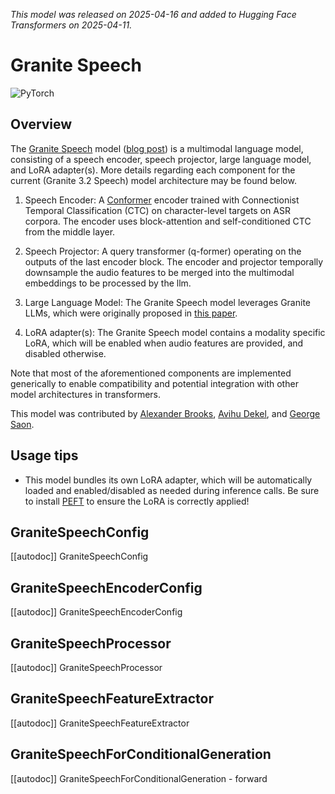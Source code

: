 <!--Copyright 2025 The HuggingFace Team. All rights reserved.

Licensed under the Apache License, Version 2.0 (the "License"); you may not use this file except in compliance with
the License. You may obtain a copy of the License at

http://www.apache.org/licenses/LICENSE-2.0

Unless required by applicable law or agreed to in writing, software distributed under the License is distributed on
an "AS IS" BASIS, WITHOUT WARRANTIES OR CONDITIONS OF ANY KIND, either express or implied. See the License for the
specific language governing permissions and limitations under the License.

⚠️ Note that this file is in Markdown but contain specific syntax for our doc-builder (similar to MDX) that may not be
rendered properly in your Markdown viewer.

-->
*This model was released on 2025-04-16 and added to Hugging Face Transformers on 2025-04-11.*

# Granite Speech

<div class="flex flex-wrap space-x-1">
<img alt="PyTorch" src="https://img.shields.io/badge/PyTorch-DE3412?style=flat&logo=pytorch&logoColor=white">
</div>

## Overview
The [Granite Speech](https://huggingface.co/papers/2505.08699) model ([blog post](https://www.ibm.com/new/announcements/ibm-granite-3-3-speech-recognition-refined-reasoning-rag-loras)) is a multimodal language model, consisting of a speech encoder, speech projector, large language model, and LoRA adapter(s). More details regarding each component for the current (Granite 3.2 Speech) model architecture may be found below.

1. Speech Encoder: A [Conformer](https://huggingface.co/papers/2005.08100) encoder trained with Connectionist Temporal Classification (CTC) on character-level targets on ASR corpora. The encoder uses block-attention and self-conditioned CTC from the middle layer.

2. Speech Projector: A query transformer (q-former) operating on the outputs of the last encoder block. The encoder and projector temporally downsample the audio features to be merged into the multimodal embeddings to be processed by the llm.

3. Large Language Model: The Granite Speech model leverages Granite LLMs, which were originally proposed in [this paper](https://huggingface.co/papers/2408.13359).

4. LoRA adapter(s): The Granite Speech model contains a modality specific LoRA, which will be enabled when audio features are provided, and disabled otherwise.

Note that most of the aforementioned components are implemented generically to enable compatibility and potential integration with other model architectures in transformers.

This model was contributed by [Alexander Brooks](https://huggingface.co/abrooks9944), [Avihu Dekel](https://huggingface.co/Avihu), and [George Saon](https://huggingface.co/gsaon).

## Usage tips

- This model bundles its own LoRA adapter, which will be automatically loaded and enabled/disabled as needed during inference calls. Be sure to install [PEFT](https://github.com/huggingface/peft) to ensure the LoRA is correctly applied!

<!-- TODO (@alex-jw-brooks) Add an example here once the model compatible with the transformers implementation is released -->

## GraniteSpeechConfig

[[autodoc]] GraniteSpeechConfig

## GraniteSpeechEncoderConfig

[[autodoc]] GraniteSpeechEncoderConfig

## GraniteSpeechProcessor

[[autodoc]] GraniteSpeechProcessor

## GraniteSpeechFeatureExtractor

[[autodoc]] GraniteSpeechFeatureExtractor

## GraniteSpeechForConditionalGeneration

[[autodoc]] GraniteSpeechForConditionalGeneration
    - forward
